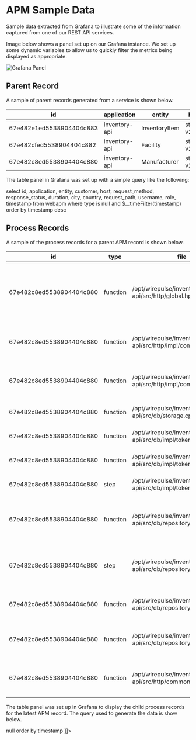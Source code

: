 # APM Sample Data
Sample data extracted from Grafana to illustrate some of the information captured from one of our REST
API services.

Image below shows a panel set up on our Grafana instance.  We set up some dynamic variables to allow
us to quickly filter the metrics being displayed as appropriate.

<img src="apm-grafana.png" alt="Grafana Panel" thumbnail="true"/>

## Parent Record
A sample of parent records generated from a service is shown below.

| id                       | application   | entity        | host       | request_method | response_status | duration | city    | country       | request_path     | username | role      | timestamp               |
|--------------------------|---------------|---------------|------------|----------------|-----------------|----------|---------|---------------|------------------|----------|-----------|-------------------------|
| 67e482e1ed5538904404c883 | inventory-api | InventoryItem | stage-v2-1 | GET            | 200             | 7898004  | Chicago | United States | /inventory/item/ | rakesh   | superuser | 2025-03-26 17:42:41.092 |
| 67e482cfed5538904404c882 | inventory-api | Facility      | stage-v2-1 | GET            | 200             | 4526037  | Chicago | United States | /facility        | rakesh   | superuser | 2025-03-26 17:42:23.301 |
| 67e482c8ed5538904404c880 | inventory-api | Manufacturer  | stage-v2-1 | GET            | 200             | 94633057 | Chicago | United States | /manufacturer/   | rakesh   | superuser | 2025-03-26 17:42:16.740 |

The table panel in Grafana was set up with a simple query like the following:

<code-block lang="SQL">
select id, application, entity, customer, host, request_method, response_status, duration, city, country, 
  request_path, username, role, timestamp
from webapm
where type is null
and $__timeFilter(timestamp)
order by timestamp desc
</code-block>

## Process Records
A sample of the process records for a parent APM record is shown below.

<table class="table table-bordered table-hover table-condensed">
<thead><tr><th title="Field #1">id</th>
<th title="Field #2">type</th>
<th title="Field #3">file</th>
<th title="Field #4">function</th>
<th title="Field #5">line</th>
<th title="Field #6">caller_file</th>
<th title="Field #7">caller_function</th>
<th title="Field #8">caller_line</th>
<th title="Field #9">note</th>
<th title="Field #10">duration</th>
<th title="Field #11">timestamp</th>
</tr></thead>
<tbody><tr>
<td>67e482c8ed5538904404c880</td>
<td>function</td>
<td>/opt/wirepulse/inventory-api/src/http/global.hpp</td>
<td>wirepulse::http::Response wirepulse::http::global::retrieveAll(const spt::http2::framework::Request&amp;, std::span&lt;const std::__cxx11::basic_string&lt;char&gt; &gt;, spt::ilp::APMRecord&amp;, AuthFunction&amp;&amp;) [with Model = wirepulse::model::Manufacturer; AuthFunction = bool (*)(std::basic_string_view&lt;char&gt;, const wirepulse::model::JwtToken&amp;)]</td>
<td align="right">335</td>
<td>/opt/wirepulse/inventory-api/src/http/impl/manufacturer.cpp</td>
<td>wirepulse::http::addManufacturerRoutes(spt::http2::framework::Server&lt;Response&gt;&amp;)::&lt;lambda(const spt::http2::framework::RoutingRequest&amp;, auto:71&amp;&amp;)&gt; [with auto:71 = boost::container::flat_map&lt;std::basic_string_view&lt;char&gt;, std::basic_string_view&lt;char&gt; &gt;]</td>
<td align="right">142</td>
<td>List entities Manufacturer</td>
<td align="right">94608741</td>
<td>2025-03-26 17:42:16.740</td>
</tr>
<tr>
<td>67e482c8ed5538904404c880</td>
<td>function</td>
<td>/opt/wirepulse/inventory-api/src/http/impl/common.cpp</td>
<td>wirepulse::http::EntitiesQueryResponse wirepulse::http::parseQuery(const spt::http2::framework::Request&amp;, spt::ilp::APMRecord&amp;, const std::vector&lt;std::basic_string_view&lt;char&gt;, std::allocator&lt;std::basic_string_view&lt;char&gt; &gt; &gt;&amp;)</td>
<td align="right">183</td>
<td>/opt/wirepulse/inventory-api/src/http/global.hpp</td>
<td>wirepulse::http::Response wirepulse::http::global::retrieveAll(const spt::http2::framework::Request&amp;, std::span&lt;const std::__cxx11::basic_string&lt;char&gt; &gt;, spt::ilp::APMRecord&amp;, AuthFunction&amp;&amp;) [with Model = wirepulse::model::Manufacturer; AuthFunction = bool (*)(std::basic_string_view&lt;char&gt;, const wirepulse::model::JwtToken&amp;)]</td>
<td align="right">343</td>
<td> </td>
<td align="right">1007</td>
<td>2025-03-26 17:42:16.740</td>
</tr>
<tr>
<td>67e482c8ed5538904404c880</td>
<td>function</td>
<td>/opt/wirepulse/inventory-api/src/http/impl/common.cpp</td>
<td>wirepulse::http::AuthResponse wirepulse::http::authorise(const spt::http2::framework::Request&amp;, spt::ilp::APMRecord&amp;)</td>
<td align="right">84</td>
<td>/opt/wirepulse/inventory-api/src/http/global.hpp</td>
<td>wirepulse::http::Response wirepulse::http::global::retrieveAll(const spt::http2::framework::Request&amp;, std::span&lt;const std::__cxx11::basic_string&lt;char&gt; &gt;, spt::ilp::APMRecord&amp;, AuthFunction&amp;&amp;) [with Model = wirepulse::model::Manufacturer; AuthFunction = bool (*)(std::basic_string_view&lt;char&gt;, const wirepulse::model::JwtToken&amp;)]</td>
<td align="right">352</td>
<td> </td>
<td align="right">35761315</td>
<td>2025-03-26 17:42:16.740</td>
</tr>
<tr>
<td>67e482c8ed5538904404c880</td>
<td>function</td>
<td>/opt/wirepulse/inventory-api/src/db/storage.cpp</td>
<td>wirepulse::model::JwtToken::Ptr wirepulse::db::validateToken(std::string_view, spt::ilp::APMRecord&amp;)</td>
<td align="right">65</td>
<td> </td>
<td> </td>
<td align="right"></td>
<td> </td>
<td align="right">35754715</td>
<td>2025-03-26 17:42:16.740</td>
</tr>
<tr>
<td>67e482c8ed5538904404c880</td>
<td>function</td>
<td>/opt/wirepulse/inventory-api/src/db/impl/tokenrepository.cpp</td>
<td>wirepulse::model::JwtToken::Ptr wirepulse::db::impl::token(std::string_view, spt::ilp::APMRecord&amp;)</td>
<td align="right">159</td>
<td>/opt/wirepulse/inventory-api/src/db/storage.cpp</td>
<td>wirepulse::model::JwtToken::Ptr wirepulse::db::validateToken(std::string_view, spt::ilp::APMRecord&amp;)</td>
<td align="right">72</td>
<td>Retrieve token</td>
<td align="right">35750480</td>
<td>2025-03-26 17:42:16.740</td>
</tr>
<tr>
<td>67e482c8ed5538904404c880</td>
<td>function</td>
<td>/opt/wirepulse/inventory-api/src/db/impl/tokenrepository.cpp</td>
<td>std::optional&lt;bsoncxx::v_noabi::oid&gt; {anonymous}::ptoken::jwtToken(const wirepulse::model::JwtToken&amp;, spt::ilp::APMRecord&amp;)</td>
<td align="right">101</td>
<td>/opt/wirepulse/inventory-api/src/db/impl/tokenrepository.cpp</td>
<td>wirepulse::model::JwtToken::Ptr wirepulse::db::impl::token(std::string_view, spt::ilp::APMRecord&amp;)</td>
<td align="right">171</td>
<td>Retrieve JWT token</td>
<td align="right">35692425</td>
<td>2025-03-26 17:42:16.740</td>
</tr>
<tr>
<td>67e482c8ed5538904404c880</td>
<td>step</td>
<td>/opt/wirepulse/inventory-api/src/db/impl/tokenrepository.cpp</td>
<td>std::optional&lt;bsoncxx::v_noabi::oid&gt; {anonymous}::ptoken::jwtToken(const wirepulse::model::JwtToken&amp;, spt::ilp::APMRecord&amp;)</td>
<td align="right">113</td>
<td>/opt/wirepulse/inventory-api/src/db/impl/tokenrepository.cpp</td>
<td>std::optional&lt;bsoncxx::v_noabi::oid&gt; {anonymous}::ptoken::jwtToken(const wirepulse::model::JwtToken&amp;, spt::ilp::APMRecord&amp;)</td>
<td align="right">114</td>
<td> </td>
<td align="right">35676100</td>
<td>2025-03-26 17:42:16.740</td>
</tr>
<tr>
<td>67e482c8ed5538904404c880</td>
<td>function</td>
<td>/opt/wirepulse/inventory-api/src/db/repository.hpp</td>
<td>std::tuple&lt;short int, std::optional&lt;wirepulse::model::Entities&lt;Model&gt; &gt; &gt; wirepulse::db::query(bsoncxx::v_noabi::document::value, const wirepulse::model::EntitiesQuery&amp;, spt::ilp::APMRecord&amp;) [with M = wirepulse::model::Manufacturer]</td>
<td align="right">639</td>
<td>/opt/wirepulse/inventory-api/src/http/global.hpp</td>
<td>wirepulse::http::Response wirepulse::http::global::retrieveAll(const spt::http2::framework::Request&amp;, std::span&lt;const std::__cxx11::basic_string&lt;char&gt; &gt;, spt::ilp::APMRecord&amp;, AuthFunction&amp;&amp;) [with Model = wirepulse::model::Manufacturer; AuthFunction = bool (*)(std::basic_string_view&lt;char&gt;, const wirepulse::model::JwtToken&amp;)]</td>
<td align="right">386</td>
<td> </td>
<td align="right">58551917</td>
<td>2025-03-26 17:42:16.776</td>
</tr>
<tr>
<td>67e482c8ed5538904404c880</td>
<td>step</td>
<td>/opt/wirepulse/inventory-api/src/db/repository.hpp</td>
<td>std::tuple&lt;short int, std::optional&lt;wirepulse::model::Entities&lt;Model&gt; &gt; &gt; wirepulse::db::query(bsoncxx::v_noabi::document::value, const wirepulse::model::EntitiesQuery&amp;, spt::ilp::APMRecord&amp;) [with M = wirepulse::model::Manufacturer]</td>
<td align="right">663</td>
<td>/opt/wirepulse/inventory-api/src/db/repository.hpp</td>
<td>std::tuple&lt;short int, std::optional&lt;wirepulse::model::Entities&lt;Model&gt; &gt; &gt; wirepulse::db::query(bsoncxx::v_noabi::document::value, const wirepulse::model::EntitiesQuery&amp;, spt::ilp::APMRecord&amp;) [with M = wirepulse::model::Manufacturer]</td>
<td align="right">665</td>
<td> </td>
<td align="right">51710399</td>
<td>2025-03-26 17:42:16.776</td>
</tr>
<tr>
<td>67e482c8ed5538904404c880</td>
<td>function</td>
<td>/opt/wirepulse/inventory-api/src/db/repository.hpp</td>
<td>std::tuple&lt;short int, int&gt; wirepulse::db::count(bsoncxx::v_noabi::document::view, spt::ilp::APMRecord&amp;) [with M = wirepulse::model::Manufacturer]</td>
<td align="right">50</td>
<td>/opt/wirepulse/inventory-api/src/db/repository.hpp</td>
<td>std::tuple&lt;short int, std::optional&lt;wirepulse::model::Entities&lt;Model&gt; &gt; &gt; wirepulse::db::query(bsoncxx::v_noabi::document::value, const wirepulse::model::EntitiesQuery&amp;, spt::ilp::APMRecord&amp;) [with M = wirepulse::model::Manufacturer]</td>
<td align="right">697</td>
<td> </td>
<td align="right">5138666</td>
<td>2025-03-26 17:42:16.828</td>
</tr>
<tr>
<td>67e482c8ed5538904404c880</td>
<td>function</td>
<td>/opt/wirepulse/inventory-api/src/db/repository.hpp</td>
<td>std::tuple&lt;short int, std::optional&lt;bsoncxx::v_noabi::oid&gt; &gt; wirepulse::db::lastId(bsoncxx::v_noabi::document::view, bsoncxx::v_noabi::document::value&amp;&amp;, bsoncxx::v_noabi::document::value&amp;&amp;, spt::ilp::APMRecord&amp;) [with M = wirepulse::model::Manufacturer]</td>
<td align="right">82</td>
<td>/opt/wirepulse/inventory-api/src/db/repository.hpp</td>
<td>std::tuple&lt;short int, std::optional&lt;wirepulse::model::Entities&lt;Model&gt; &gt; &gt; wirepulse::db::query(bsoncxx::v_noabi::document::value, const wirepulse::model::EntitiesQuery&amp;, spt::ilp::APMRecord&amp;) [with M = wirepulse::model::Manufacturer]</td>
<td align="right">705</td>
<td> </td>
<td align="right">1676136</td>
<td>2025-03-26 17:42:16.833</td>
</tr>
<tr>
<td>67e482c8ed5538904404c880</td>
<td>function</td>
<td>/opt/wirepulse/inventory-api/src/http/common.hpp</td>
<td>void wirepulse::http::output(const spt::http2::framework::Request&amp;, Response&amp;, const M&amp;, spt::ilp::APMRecord&amp;) [with M = wirepulse::model::Entities&lt;wirepulse::model::Manufacturer&gt;]</td>
<td align="right">52</td>
<td>/opt/wirepulse/inventory-api/src/http/global.hpp</td>
<td>wirepulse::http::Response wirepulse::http::global::retrieveAll(const spt::http2::framework::Request&amp;, std::span&lt;const std::__cxx11::basic_string&lt;char&gt; &gt;, spt::ilp::APMRecord&amp;, AuthFunction&amp;&amp;) [with Model = wirepulse::model::Manufacturer; AuthFunction = bool (*)(std::basic_string_view&lt;char&gt;, const wirepulse::model::JwtToken&amp;)]</td>
<td align="right">404</td>
<td> </td>
<td align="right">242595</td>
<td>2025-03-26 17:42:16.834</td>
</tr>
</tbody></table>

The table panel was set up in Grafana to display the child process records for the latest
APM record.  The query used to generate the data is show below.

<code-block lang="SQL">
<![CDATA[
with latest as 
(select id from webapm where type is null order by timestamp desc limit 1)
select webapm.id, type, file, function, line, caller_file, caller_function, caller_line, note, duration, timestamp
from webapm
inner join latest on webapm.id = latest.id
where type <> null
order by timestamp
]]>
</code-block>